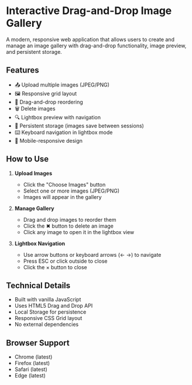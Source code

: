 # Interactive Drag-and-Drop Image Gallery

A modern, responsive web application that allows users to create and manage an image gallery with drag-and-drop functionality, image preview, and persistent storage.

## Features

- 📤 Upload multiple images (JPEG/PNG)
- 🖼️ Responsive grid layout
- 🔄 Drag-and-drop reordering
- 🗑️ Delete images
- 🔍 Lightbox preview with navigation
- 💾 Persistent storage (images save between sessions)
- ⌨️ Keyboard navigation in lightbox mode
- 📱 Mobile-responsive design

## How to Use

1. **Upload Images**
   - Click the "Choose Images" button
   - Select one or more images (JPEG/PNG)
   - Images will appear in the gallery

2. **Manage Gallery**
   - Drag and drop images to reorder them
   - Click the ✖ button to delete an image
   - Click any image to open it in the lightbox view

3. **Lightbox Navigation**
   - Use arrow buttons or keyboard arrows (← →) to navigate
   - Press ESC or click outside to close
   - Click the × button to close

## Technical Details

- Built with vanilla JavaScript
- Uses HTML5 Drag and Drop API
- Local Storage for persistence
- Responsive CSS Grid layout
- No external dependencies

## Browser Support

- Chrome (latest)
- Firefox (latest)
- Safari (latest)
- Edge (latest)

